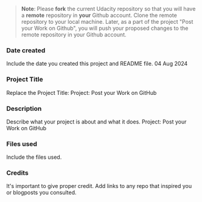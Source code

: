 >**Note**: Please **fork** the current Udacity repository so that you will have a **remote** repository in **your** Github account. Clone the remote repository to your local machine. Later, as a part of the project "Post your Work on Github", you will push your proposed changes to the remote repository in your Github account.

### Date created
Include the date you created this project and README file.
04 Aug 2024

### Project Title
Replace the Project Title: Project: Post your Work on GitHub

### Description
Describe what your project is about and what it does. Project: Post your Work on GitHub

### Files used
Include the files used.

### Credits
It's important to give proper credit. Add links to any repo that inspired you or blogposts you consulted.


